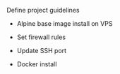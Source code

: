  Define project guidelines
 
- Alpine base image install on VPS

- Set firewall rules

- Update SSH port

- Docker install